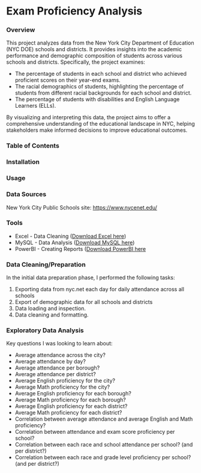 # Exam Proficiency Analysis

### Overview
This project analyzes data from the New York City Department of Education (NYC DOE) schools and districts. It provides insights into the academic performance and demographic composition of students across various schools and districts. Specifically, the project examines:

- The percentage of students in each school and district who achieved proficient scores on their year-end exams.
- The racial demographics of students, highlighting the percentage of students from different racial backgrounds for each school and district.
- The percentage of students with disabilities and English Language Learners (ELLs).

By visualizing and interpreting this data, the project aims to offer a comprehensive understanding of the educational landscape in NYC, helping stakeholders make informed decisions to improve educational outcomes.

### Table of Contents

### Installation

### Usage

### Data Sources
New York City Public Schools site: 
https://www.nycenet.edu/

### Tools
- Excel - Data Cleaning ([Download Excel here](https://www.microsoft.com/en-us/microsoft-365/excel))
- MySQL - Data Analysis ([Download MySQL here](https://www.mysql.com))
- PowerBI - Creating Reports ([Download PowerBI here](https://www.microsoft.com/en-us/power-platform/products/power-bi/downloads)

### Data Cleaning/Preparation
In the initial data preparation phase, I performed the following tasks:
1. Exporting data from nyc.net each day for daily attendance across all schools
2. Export of demographic data for all schools and districts
3. Data loading and inspection.
4. Data cleaning and formatting.

### Exploratory Data Analysis
Key questions I was looking to learn about:

- Average attendance across the city?
- Average attendance by day?
- Average attendance per borough?
- Average attendance per district?
- Average English proficiency for the city?
- Average Math proficiency for the city?
- Average English proficiency for each borough?
- Average Math proficiency for each borough?
- Average English proficiency for each district?
- Average Math proficiency for each district?
- Correlation between average attendance and average English and Math proficiency?	
- Correlation between attendance and exam score proficiency per school? 
- Correlation between each race and school attendance per school? (and per district?)
- Correlation between each race and grade level proficiency per school? (and per district?)

